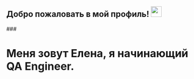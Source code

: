 ## Добро пожаловать в мой профиль! <img src="https://media.giphy.com/media/hvRJCLFzcasrR4ia7z/giphy.gif" width="28px" height="28px">
###<h1>Меня зовут Елена, я начинающий QA Engineer.</h1>

<!--
**ElenaZHe/ElenaZHe** is a ✨ _special_ ✨ repository because its `README.md` (this file) appears on your GitHub profile.

Here are some ideas to get you started:

- 🔭 I’m currently working on ...
- 🌱 I’m currently learning ...
- 👯 I’m looking to collaborate on ...
- 🤔 I’m looking for help with ...
- 💬 Ask me about ...
- 📫 How to reach me: ...
- 😄 Pronouns: ...
- ⚡ Fun fact: ...
-->
